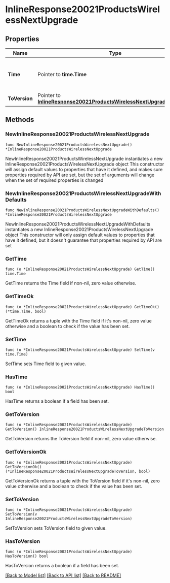 # InlineResponse20021ProductsWirelessNextUpgrade

## Properties

Name | Type | Description | Notes
------------ | ------------- | ------------- | -------------
**Time** | Pointer to **time.Time** | Timestamp of the next scheduled firmware upgrade | [optional] 
**ToVersion** | Pointer to [**InlineResponse20021ProductsWirelessNextUpgradeToVersion**](InlineResponse20021ProductsWirelessNextUpgradeToVersion.md) |  | [optional] 

## Methods

### NewInlineResponse20021ProductsWirelessNextUpgrade

`func NewInlineResponse20021ProductsWirelessNextUpgrade() *InlineResponse20021ProductsWirelessNextUpgrade`

NewInlineResponse20021ProductsWirelessNextUpgrade instantiates a new InlineResponse20021ProductsWirelessNextUpgrade object
This constructor will assign default values to properties that have it defined,
and makes sure properties required by API are set, but the set of arguments
will change when the set of required properties is changed

### NewInlineResponse20021ProductsWirelessNextUpgradeWithDefaults

`func NewInlineResponse20021ProductsWirelessNextUpgradeWithDefaults() *InlineResponse20021ProductsWirelessNextUpgrade`

NewInlineResponse20021ProductsWirelessNextUpgradeWithDefaults instantiates a new InlineResponse20021ProductsWirelessNextUpgrade object
This constructor will only assign default values to properties that have it defined,
but it doesn't guarantee that properties required by API are set

### GetTime

`func (o *InlineResponse20021ProductsWirelessNextUpgrade) GetTime() time.Time`

GetTime returns the Time field if non-nil, zero value otherwise.

### GetTimeOk

`func (o *InlineResponse20021ProductsWirelessNextUpgrade) GetTimeOk() (*time.Time, bool)`

GetTimeOk returns a tuple with the Time field if it's non-nil, zero value otherwise
and a boolean to check if the value has been set.

### SetTime

`func (o *InlineResponse20021ProductsWirelessNextUpgrade) SetTime(v time.Time)`

SetTime sets Time field to given value.

### HasTime

`func (o *InlineResponse20021ProductsWirelessNextUpgrade) HasTime() bool`

HasTime returns a boolean if a field has been set.

### GetToVersion

`func (o *InlineResponse20021ProductsWirelessNextUpgrade) GetToVersion() InlineResponse20021ProductsWirelessNextUpgradeToVersion`

GetToVersion returns the ToVersion field if non-nil, zero value otherwise.

### GetToVersionOk

`func (o *InlineResponse20021ProductsWirelessNextUpgrade) GetToVersionOk() (*InlineResponse20021ProductsWirelessNextUpgradeToVersion, bool)`

GetToVersionOk returns a tuple with the ToVersion field if it's non-nil, zero value otherwise
and a boolean to check if the value has been set.

### SetToVersion

`func (o *InlineResponse20021ProductsWirelessNextUpgrade) SetToVersion(v InlineResponse20021ProductsWirelessNextUpgradeToVersion)`

SetToVersion sets ToVersion field to given value.

### HasToVersion

`func (o *InlineResponse20021ProductsWirelessNextUpgrade) HasToVersion() bool`

HasToVersion returns a boolean if a field has been set.


[[Back to Model list]](../README.md#documentation-for-models) [[Back to API list]](../README.md#documentation-for-api-endpoints) [[Back to README]](../README.md)


